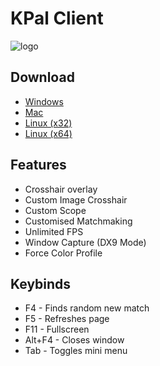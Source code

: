 # KPal Client

![logo](https://github.com/kpal81xd/krunker-kpal-client-RELEASE/blob/master/img/logo.png?raw=true)

## Download
- [Windows](https://github.com/kpal81xd/krunker-kpal-client-RELEASE/releases/download/v1.3.2/kpal_client-setup-1.3.2.exe)
- [Mac](https://github.com/kpal81xd/krunker-kpal-client-RELEASE/releases/download/v1.3.2/kpal_client-1.3.2.dmg)
- [Linux (x32)](https://github.com/kpal81xd/krunker-kpal-client-RELEASE/releases/download/v1.3.2/kpal_client-1.3.2.AppImage)
- [Linux (x64)](https://github.com/kpal81xd/krunker-kpal-client-RELEASE/releases/download/v1.3.2/kpal_client-1.3.2-x86_64.AppImage)

## Features
- Crosshair overlay
- Custom Image Crosshair
- Custom Scope
- Customised Matchmaking
- Unlimited FPS
- Window Capture (DX9 Mode)
- Force Color Profile

## Keybinds
- F4 - Finds random new match
- F5 - Refreshes page
- F11 - Fullscreen
- Alt+F4 - Closes window
- Tab - Toggles mini menu


